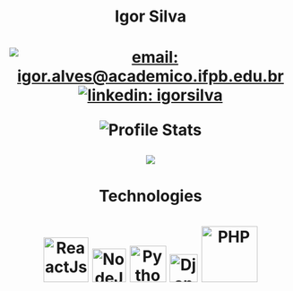 <!--
**igorsilva3/igorsilva3** is a ✨ _special_ ✨ repository because its `README.md` (this file) appears on your GitHub profile.
-->

<h1 align="center">Igor Silva<h1>

<div align="center">
  
  [![email: igor.alves@academico.ifpb.edu.br](https://img.shields.io/static/v1?label=Email&message=%20&color=8B89CC&labelColor=8B89CC&logoColor=FFF&style=for-the-badge&logo=gmail)](mailto:igor.alves@academico.ifpb.edu.br)
  [![linkedin: igorsilva](https://img.shields.io/static/v1?label=Linkedin&message=%20&color=0077B5&labelColor=0077B5&logoColor=FFF&style=for-the-badge&logo=linkedin)](https://www.linkedin.com/in/igor-silva-980335144/)
  
  ![Profile Stats](https://github-readme-stats.vercel.app/api?username=igorsilva3&count_private=true&show_icons=true&theme=cobalt)
</div>

<!-- ## 💻 Languages -->
<div align="center">
<img src="https://github-readme-stats.vercel.app/api/top-langs/?username=igorsilva3&hide_border=true&langs_count=15title_color=000&card_width=500" >
</div>
<div align="center">

#### Technologies

<img src="https://cdn.freebiesupply.com/logos/large/2x/react-logo-svg-vector.svg" width="80" alt="ReaactJs">
<img src="https://cdn.freebiesupply.com/logos/large/2x/nodejs-icon-logo-svg-vector.svg" width="60" alt="NodeJs">
<img src="https://cdn.freebiesupply.com/logos/large/2x/python-5-logo-svg-vector.svg" width="65" alt="Python">
<img src="https://cdn.freebiesupply.com/logos/large/2x/django-logo-svg-vector.svg" width="50" alt="Django">
<img src="https://cdn.freebiesupply.com/logos/large/2x/php-1-logo-svg-vector.svg" width="100" alt="PHP">
</div>

